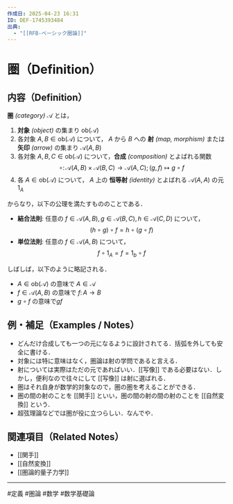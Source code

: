 ```yaml
---
作成日: 2025-04-23 16:31
ID: DEF-1745393484
出典:
  - "[[RFB-ベーシック圏論]]"
---
```


# 圏（Definition）

## 内容（Definition）

**圏** *(category)* $\mathscr{A}$ とは，

1. **対象** *(object)* の集まり $\mathrm{ob}(\mathscr{A})$
2. 各対象 $A,B \in \mathrm{ob}(\mathscr{A})$ について， $A$ から $B$ への **射** *(map, morphism)* または **矢印** *(arrow)* の集まり $\mathscr{A}(A,B)$
3. 各対象 $A, B, C \in \mathrm{ob} (\mathscr{A})$ について，**合成** *(composition)* とよばれる関数
$$\circ \colon\mathscr{A}(A, B) \times \mathscr{A}(B, C) \to \mathscr{A}(A,C); (g,f) \mapsto g \circ f$$
4. 各 $A \in \mathrm{ob}(\mathscr{A})$ について， $A$ 上の **恒等射** *(identity)* とよばれる $\mathscr{A}(A,A)$ の元 $1_{A}$ 

からなり，以下の公理を満たすもののことである．

- **結合法則**: 任意の $f \in \mathscr{A}(A,B), g \in \mathscr{A}(B,C),h \in \mathscr{A}(C,D)$ について，
$$(h \circ g) \circ f = h\circ (g \circ f)$$
- **単位法則**: 任意の $f \in \mathscr{A}(A,B)$ について，
$$f \circ 1_{A} = f = 1_{b} \circ f$$

しばしば，以下のように略記される．

- $A \in \mathrm{ob}(\mathscr{A})$ の意味で $A \in \mathscr{A}$
- $f \in \mathscr{A}(A,B)$ の意味で $f \colon A \to B$
- $g \circ f$ の意味で$g f$

## 例・補足（Examples / Notes）

- どんだけ合成しても一つの元になるように設計されてる．括弧を外しても安全に書ける．
- 対象には特に意味はなく，圏論は射の学問であると言える．
- 射については実際はただの元であればいい．[[写像]] である必要はない．しかし，便利なので往々にして [[写像]] は射に選ばれる．
- 圏はそれ自身が数学的対象なので，圏の圏を考えることができる．
- 圏の間の射のことを [[関手]] といい，圏の間の射の間の射のことを [[自然変換]] という．
- 超弦理論などでは圏が役に立つらしい．なんでや．

## 関連項目（Related Notes）

- [[関手]]
- [[自然変換]]
- [[圏論的量子力学]]
---
#定義 #圏論 #数学 #数学基礎論 